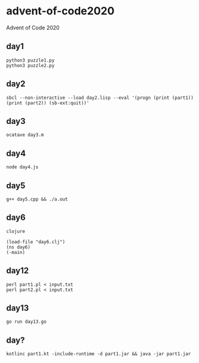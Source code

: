 # advent-of-code2020

Advent of Code 2020


## day1
```
python3 puzzle1.py
python3 puzzle2.py
```

## day2
```
sbcl --non-interactive --load day2.lisp --eval '(progn (print (part1)) (print (part2)) (sb-ext:quit))'
```

## day3
```
ocatave day3.m
```

## day4
```
node day4.js
```

## day5
```
g++ day5.cpp && ./a.out
```

## day6
```
clojure
```
```
(load-file "day6.clj")
(ns day6)
(-main)
```

## day12
```
perl part1.pl < input.txt
perl part2.pl < input.txt
```

## day13
```
go run day13.go
```

## day?
```
kotlinc part1.kt -include-runtime -d part1.jar && java -jar part1.jar
```
